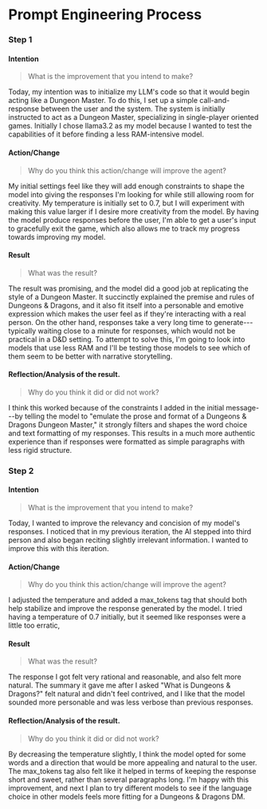 # Prompt Engineering Process

### Step 1
#### Intention
>What is the improvement that you intend to make?

Today, my intention was to initialize my LLM's code so that it would begin acting like a Dungeon Master. To do this, I set up a simple call-and-response between the user and the system. The system is initially instructed to act as a Dungeon Master, specializing in single-player oriented games. Initially I chose llama3.2 as my model because I wanted to test the capabilities of it before finding a less RAM-intensive model.

#### Action/Change
>Why do you think this action/change will improve the agent?

My initial settings feel like they will add enough constraints to shape the model into giving the responses I'm looking for while still allowing room for creativity. My temperature is initially set to 0.7, but I will experiment with making this value larger if I desire more creativity from the model. By having the model produce responses before the user, I'm able to get a user's input to gracefully exit the game, which also allows me to track my progress towards improving my model.

#### Result
>What was the result?

The result was promising, and the model did a good job at replicating the style of a Dungeon Master. It succinctly explained the premise and rules of Dungeons & Dragons, and it also fit itself into a personable and emotive expression which makes the user feel as if they're interacting with a real person.
On the other hand, responses take a very long time to generate---typically waiting close to a minute for responses, which would not be practical in a D&D setting. To attempt to solve this, I'm going to look into models that use less RAM and I'll be testing those models to see which of them seem to be better with narrative storytelling.

#### Reflection/Analysis of the result. 
>Why do you think it did or did not work?

I think this worked because of the constraints I added in the initial message---by telling the model to "emulate the prose and format of a Dungeons & Dragons Dungeon Master," it strongly filters and shapes the word choice and text formatting of my responses. This results in a much more authentic experience than if responses were formatted as simple paragraphs with less rigid structure.

### Step 2
#### Intention
>What is the improvement that you intend to make?

Today, I wanted to improve the relevancy and concision of my model's responses. I noticed that in my previous iteration, the AI stepped into third person and also began reciting slightly irrelevant information. I wanted to improve this with this iteration.

#### Action/Change
>Why do you think this action/change will improve the agent?

I adjusted the temperature and added a max_tokens tag that should both help stabilize and improve the response generated by the model. I tried having a temperature of 0.7 initially, but it seemed like responses were a little too erratic,

#### Result
>What was the result?

The response I got felt very rational and reasonable, and also felt more natural. The summary it gave me after I asked "What is Dungeons & Dragons?" felt natural and didn't feel contrived, and I like that the model sounded more personable and was less verbose than previous responses.

#### Reflection/Analysis of the result. 
>Why do you think it did or did not work?

By decreasing the temperature slightly, I think the model opted for some words and a direction that would be more appealing and natural to the user. The max_tokens tag also felt like it helped in terms of keeping the response short and sweet, rather than several paragraphs long. I'm happy with this improvement, and next I plan to try different models to see if the language choice in other models feels more fitting for a Dungeons & Dragons DM.